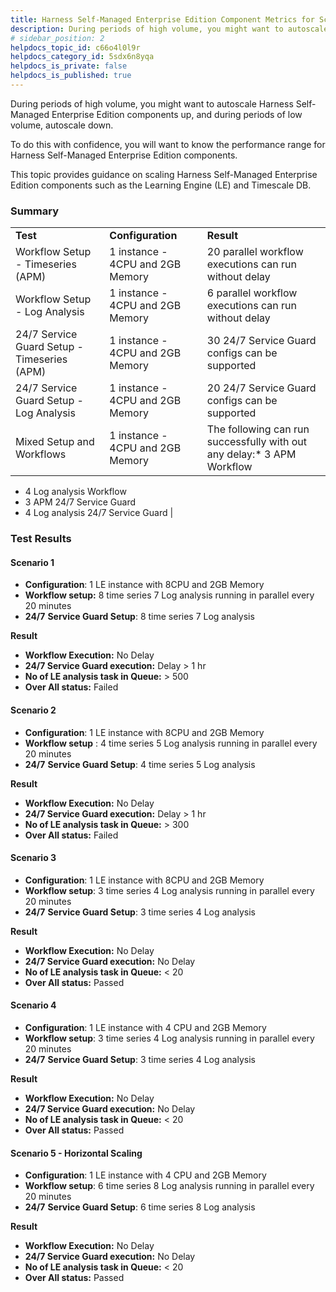 ```yaml
---
title: Harness Self-Managed Enterprise Edition Component Metrics for Scaling and Management
description: During periods of high volume, you might want to autoscale Harness Self-Managed Enterprise Edition components up, and during periods of low volume, autoscale down. To do this with confidence, you wil…
# sidebar_position: 2
helpdocs_topic_id: c66o4l0l9r
helpdocs_category_id: 5sdx6n8yqa
helpdocs_is_private: false
helpdocs_is_published: true
---
```


During periods of high volume, you might want to autoscale Harness Self-Managed Enterprise Edition components up, and during periods of low volume, autoscale down.

To do this with confidence, you will want to know the performance range for Harness Self-Managed Enterprise Edition components.

This topic provides guidance on scaling Harness Self-Managed Enterprise Edition components such as the Learning Engine (LE) and Timescale DB.

### Summary

|  |  |  |
| --- | --- | --- |
| **Test** | **Configuration** | **Result** |
| Workflow Setup - Timeseries (APM) | 1 instance - 4CPU and 2GB Memory | 20 parallel workflow executions can run without delay |
| Workflow Setup - Log Analysis | 1 instance - 4CPU and 2GB Memory | 6 parallel workflow executions can run without delay |
| 24/7 Service Guard Setup - Timeseries (APM) | 1 instance - 4CPU and 2GB Memory | 30 24/7 Service Guard configs can be supported |
| 24/7 Service Guard Setup - Log Analysis | 1 instance - 4CPU and 2GB Memory | 20 24/7 Service Guard configs can be supported |
| Mixed Setup and Workflows | 1 instance - 4CPU and 2GB Memory | The following can run successfully with out any delay:* 3 APM Workflow
* 4 Log analysis Workflow
* 3 APM 24/7 Service Guard
* 4 Log analysis 24/7 Service Guard
 |

### Test Results

#### Scenario 1

* **Configuration**: 1 LE instance with 8CPU and 2GB Memory
* **Workflow setup:** 8 time series 7 Log analysis running in parallel every 20 minutes
* **24/7** **Service Guard Setup**: 8 time series 7 Log analysis

**Result**

* **Workflow Execution:** No Delay
* **24/7 Service Guard execution:** Delay > 1 hr
* **No of LE analysis task in Queue:** > 500
* **Over All status:** Failed

#### Scenario 2

* **Configuration**: 1 LE instance with 8CPU and 2GB Memory
* **Workflow setup** : 4 time series 5 Log analysis running in parallel every 20 minutes
* **24/7** **Service Guard Setup**: 4 time series 5 Log analysis

**Result**

* **Workflow Execution:** No Delay
* **24/7 Service Guard execution:** Delay > 1 hr
* **No of LE analysis task in Queue:** > 300
* **Over All status:** Failed

#### Scenario 3

* **Configuration**: 1 LE instance with 8CPU and 2GB Memory
* **Workflow setup**: 3 time series 4 Log analysis running in parallel every 20 minutes
* **24/7** **Service Guard Setup**: 3 time series 4 Log analysis

**Result**

* **Workflow Execution:** No Delay
* **24/7 Service Guard execution:** No Delay
* **No of LE analysis task in Queue:** < 20
* **Over All status:** Passed

#### Scenario 4

* **Configuration**: 1 LE instance with 4 CPU and 2GB Memory
* **Workflow setup**: 3 time series 4 Log analysis running in parallel every 20 minutes
* **24/7** **Service Guard Setup**: 3 time series 4 Log analysis

**Result**

* **Workflow Execution:** No Delay
* **24/7 Service Guard execution:** No Delay
* **No of LE analysis task in Queue:** < 20
* **Over All status:** Passed

#### Scenario 5 - Horizontal Scaling

* **Configuration**: 1 LE instance with 4 CPU and 2GB Memory
* **Workflow setup**: 6 time series 8 Log analysis running in parallel every 20 minutes
* **24/7** **Service Guard Setup**: 6 time series 8 Log analysis

**Result**

* **Workflow Execution:** No Delay
* **24/7 Service Guard execution:** No Delay
* **No of LE analysis task in Queue:** < 20
* **Over All status:** Passed

